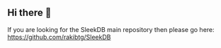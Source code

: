 ## Hi there 👋

If you are looking for the SleekDB main repository then please go here: https://github.com/rakibtg/SleekDB 
